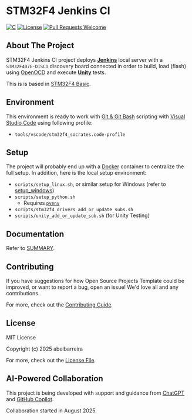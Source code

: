 # STM32F4 Jenkins CI

[![C](https://img.shields.io/badge/C-95%2F99%2F11%2F17%2F23-blue)](https://en.cppreference.com/index.html)
[![License](https://img.shields.io/badge/license-MIT-green)](https://github.com/abelbarreira/stm32f4_jenkins_ci/blob/main/LICENSE)
[![Pull Requests Welcome](https://img.shields.io/badge/pull%20requests-welcome-brightgreen.svg)](https://github.com/abelbarreira/stm32f4_jenkins_ci/blob/main/.github/CONTRIBUTING.md)

## About The Project

STM32F4 Jenkins CI project deploys **[Jenkins](https://www.jenkins.io/)** local server with a `STM32F407G-DISC1` discovery board connected in order to build, load (flash) using [OpenOCD](https://openocd.org/) and execute **[Unity](https://www.throwtheswitch.org/unity)** tests.

This is is based in [STM32F4 Basic](https://github.com/abelbarreira/stm32f4_basic).

## Environment

This environment is ready to work with [Git & Git Bash](https://git-scm.com/downloads) scripting with [Visual Studio Code](https://code.visualstudio.com/) using following profile:

- `tools/vscode/stm32f4_socrates.code-profile`

## Setup

The project will probably end up with a [Docker](https://www.docker.com/) container to centralize the full setup. In addition, here is the local setup environment:

- `scripts/setup_linux.sh`, or similar setup for Windows (refer to [setup_windows](docs/stm32_board/setup_windows.md))
- `scripts/setup_python.sh`
  - Requires [`pyenv`](https://github.com/pyenv/pyenv)
- `scripts/stm32f4_drivers_add_or_update_subs.sh`
- `scripts/unity_add_or_update_sub.sh` (for Unity Testing)

## Documentation

Refer to [SUMMARY](docs/SUMMARY.md).

## Contributing

If you have suggestions for how Open Source Projects Template could be improved, or want to report a bug, open an issue! We'd love all and any contributions.

For more, check out the [Contributing Guide](.github/CONTRIBUTING.md).

## License

MIT License

Copyright (c) 2025 abelbarreira

For more, check out the [License File](LICENSE).

## AI-Powered Collaboration

This project is being developed with support and guidance from [ChatGPT](https://chatgpt.com/) and [GitHub Copilot](https://github.com/copilot).

Collaboration started in August 2025.
